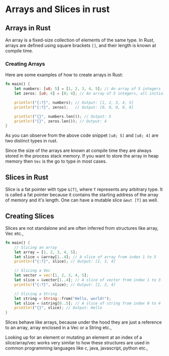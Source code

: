 # Arrays and Slices in rust

## Arrays in Rust

An array is a fixed-size collection of elements of the same type. In Rust, arrays are defined using square brackets `[]`, and their length is known at compile time.

### Creating Arrays

Here are some examples of how to create arrays in Rust:

```rust
fn main() {
    let numbers: [u8; 5] = [1, 2, 3, 4, 5]; // An array of 5 integers
    let zeros: [u8; 4] = [0; 4]; // An array of 5 integers, all initialized to 0

    println!("{:?}", numbers); // Output: [1, 2, 3, 4, 5]
    println!("{:?}", zeros);   // Output: [0, 0, 0, 0, 0]

    println!("{}", numbers.len()); // Output: 5
    println!("{}", zeros.len()); // Output: 4
}
```

As you can observe from the above code snippet `[u8; 5]` and `[u8; 4]` are two distinct
types in rust.

Since the size of the arrays are known at compile time they are always stored in the process
stack memory. If you want to store the array in heap memory then `Vec` is the go to type in most
cases.

## Slices in Rust

Slice is a fat pointer with type `&[T]`, where `T` represents any arbitrary type.
It is called a fat pointer because it contains the starting address of the array of memory and
it's length. One can have a mutable slice `&mut [T]` as well.

## Creating Slices

Slices are not standalone and are often inferred from structures like array, Vec etc.,

```rust
fn main() {
    // Slicing an array
    let array = [1, 2, 3, 4, 5];
    let slice = &array[1..4]; // A slice of array from index 1 to 3
    println!("{:?}", slice); // Output: [2, 3, 4]

    // Slicing a Vec
    let vector = vec![1, 2, 3, 4, 5];
    let slice = &vector[1..4]; // A slice of vector from index 1 to 3
    println!("{:?}", slice); // Output: [2, 3, 4]

    // Slicing a String
    let string = String::from("Hello, world!");
    let slice = &string[0..5]; // A slice of string from index 0 to 4
    println!("{}", slice); // Output: Hello
}
```

Slices behave like arrays, because under the hood they are just a reference
to an array, array enclosed in a Vec or a String etc.,

Looking up for an element or mutating an element at an index of a slice/array/vec
works very similar to how these structures are used in common programming languages
like c, java, javascript, python etc.,
